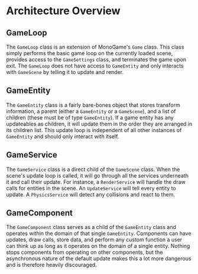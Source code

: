 # Architecture Overview

## GameLoop

The `GameLoop` class is an extension of MonoGame's `Game` class. This class simply performs the basic game loop on the currently loaded scene, provides access to the `GameSettings` class, and terminates the game upon exit. The `GameLoop` does not have access to `GameEntity` and only interacts with `GameScene` by telling it to update and render.

## GameEntity

The `GameEntity` class is a fairly bare-bones object that stores transform information, a parent (either a `GameEntity` or a `GameScene`), and a list of children (these must be of type `GameEntity`). If a game entity has any updateables as children, it will update them in the order they are arranged in its children list. This update loop is independent of all other instances of `GameEntity` and should only interact with itself.

## GameService

The `GameService` class is a direct child of the `GameScene` class. When the scene's update loop is called, it will go through all the services underneath it and call their update. For instance, a `RenderService` will handle the draw calls for entities in the scene. An `UpdateService` will tell every entity to update. A `PhysicsService` will detect any collisions and react to them.

## GameComponent

The `GameComponent` class serves as a child of the `GameEntity` class and operates within the domain of that single `GameEntity`. Components can have updates, draw calls, store data, and perform any custom function a user can think up as long as it operates on the domain of a single entity. Nothing stops components from operating on other components, but the asynchronous nature of the default update makes this a lot more dangerous and is therefore heavily discouraged.